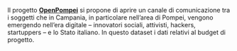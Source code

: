 Il progetto [**OpenPompei**](http://www.openpompei.it) si propone di aprire un canale di comunicazione tra i soggetti che in Campania, in particolare nell’area di Pompei, vengono emergendo nell’era digitale – innovatori sociali, attivisti, hackers, startuppers – e lo Stato italiano.
In questo dataset i dati relativi al budget di progetto.
